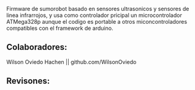 Firmware de sumorobot basado en sensores ultrasonicos y
sensores de linea infrarrojos, y usa como controlador 
pricipal un microcontrolador ATMega328p aunque el codigo
es portable a otros miconcontroladores compatibles con 
el framework de arduino.

## Colaboradores:

Wilson Oviedo Hachen || github.com/WilsonOviedo

## Revisones:

